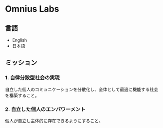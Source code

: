 # Omnius Labs

## 言語

- English
- 日本語

## ミッション

### 1. 自律分散型社会の実現

自立した個人のコミュニケーションを分散化し、全体として最適に機能する社会を構築すること。

### 2. 自立した個人のエンパワーメント

個人が自立し主体的に存在できるようにすること。
